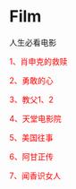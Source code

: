 # Film
人生必看电影



<p><font color="red">1、肖申克的救赎<color></p>
<p>2、勇敢的心</p>
<p>3、教父1、2</p>
<p>4、天堂电影院</p>
<p>5、美国往事</p>
<p>6、阿甘正传</p>
<p>7、闻香识女人</p>


